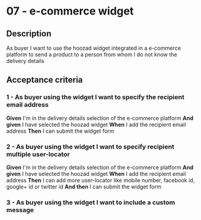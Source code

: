# 07 - e-commerce widget

## Description
As buyer I want to use the hoozad widget integrated in a e-commerce platform to send a product to a person from whom I do not know the delivery details

## Acceptance criteria

### 1 - As buyer using the widget I want to specify the recipient email address

**Given** I'm in the delivery details selection of the e-commerce platform
**And given** I have selected the hoozad widget
**When** I add the recipient email address
**Then** I can submit the widget form

### 2 - As buyer using the widget I want to specify recipient multiple user-locator

**Given** I'm in the delivery details selection of the e-commerce platform
**And given** I have selected the hoozad widget
**When** I add the recipient email address
**Then** I can add more user-locator like mobile number, facebook id, google+ id or twitter id
**And then** I can submit the widget form

### 3 - As buyer using the widget I want to include a custom message
